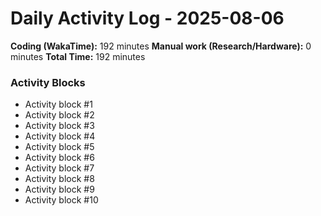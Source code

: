 # Daily Activity Log - 2025-08-06

**Coding (WakaTime):** 192 minutes
**Manual work (Research/Hardware):** 0 minutes
**Total Time:** 192 minutes

### Activity Blocks
- Activity block #1
- Activity block #2
- Activity block #3
- Activity block #4
- Activity block #5
- Activity block #6
- Activity block #7
- Activity block #8
- Activity block #9
- Activity block #10
